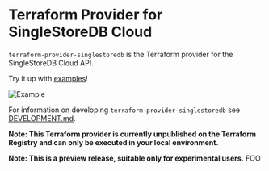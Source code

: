 # Terraform Provider for SingleStoreDB Cloud

`terraform-provider-singlestoredb` is the Terraform provider for the SingleStoreDB Cloud API.

Try it up with [examples](examples/workspaces/resource/)!

![Example](https://s2.gifyu.com/images/example.gif)

For information on developing `terraform-provider-singlestoredb` see [DEVELOPMENT.md](DEVELOPMENT.md).

**Note: This Terraform provider is currently unpublished on the Terraform Registry and can only be executed in your local environment.**

**Note: This is a preview release, suitable only for experimental users.**
FOO
